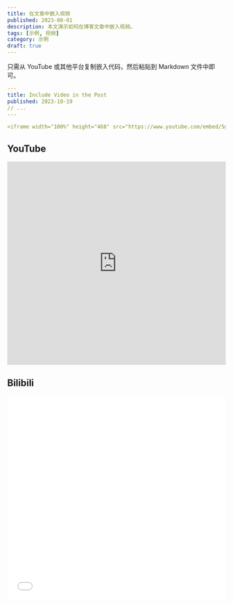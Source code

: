 ```yaml
---  
title: 在文章中嵌入视频  
published: 2023-08-01  
description: 本文演示如何在博客文章中嵌入视频。  
tags: [示例, 视频]  
category: 示例  
draft: true
---  
```


只需从 YouTube 或其他平台复制嵌入代码，然后粘贴到 Markdown 文件中即可。  

```yaml  
---  
title: Include Video in the Post  
published: 2023-10-19  
// ...  
---  

<iframe width="100%" height="468" src="https://www.youtube.com/embed/5gIf0_xpFPI?si=N1WTorLKL0uwLsU_" title="YouTube video player" frameborder="0" allowfullscreen></iframe>  
```

## YouTube

<iframe width="100%" height="468" src="https://www.youtube.com/embed/5gIf0_xpFPI?si=N1WTorLKL0uwLsU_" title="YouTube video player" frameborder="0" allow="accelerometer; autoplay; clipboard-write; encrypted-media; gyroscope; picture-in-picture; web-share" allowfullscreen></iframe>

## Bilibili

<iframe width="100%" height="468" src="//player.bilibili.com/player.html?bvid=BV1fK4y1s7Qf&p=1" scrolling="no" border="0" frameborder="no" framespacing="0" allowfullscreen="true"> </iframe>
